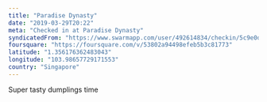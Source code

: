 ```yaml
---
title: "Paradise Dynasty"
date: "2019-03-29T20:22"
meta: "Checked in at Paradise Dynasty"
syndicatedFrom: "https://www.swarmapp.com/user/492614834/checkin/5c9e0deae679bc002ce6f0df"
foursquare: "https://foursquare.com/v/53802a94498efeb5b3c81773"
latitude: "1.356176362483043"
longitude: "103.98657729171553"
country: "Singapore"
---
```

Super tasty dumplings time
